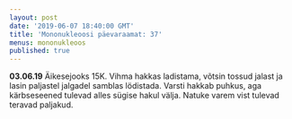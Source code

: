 ```yaml
---
layout: post
date: '2019-06-07 18:40:00 GMT'
title: 'Mononukleoosi päevaraamat: 37'
menus: mononukleoos
published: true
---
```

**03.06.19**
Äikesejooks 15K. Vihma hakkas ladistama, võtsin tossud jalast ja lasin paljastel jalgadel samblas lödistada. 
Varsti hakkab puhkus, aga kärbseseened tulevad alles sügise hakul välja. Natuke varem vist tulevad teravad paljakud.
